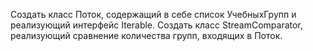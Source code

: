 Создать класс Поток, содержащий в себе список УчебныхГрупп и реализующий интерфейс Iterable.
Создать класс StreamComparator, реализующий сравнение количества групп, входящих в Поток.